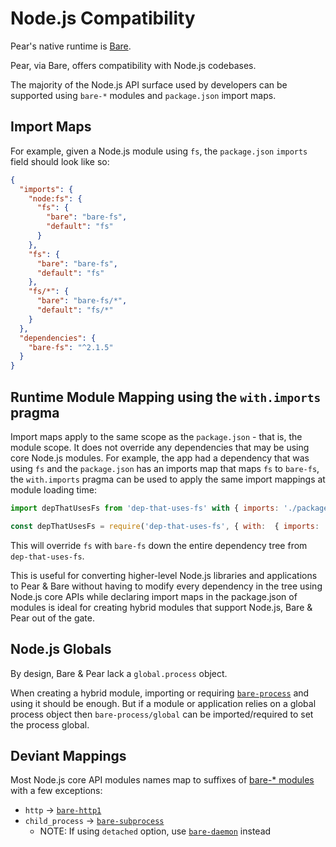 # Node.js Compatibility

Pear's native runtime is [Bare](https://github.com/holepunchto/bare).

Pear, via Bare, offers compatibility with Node.js codebases.

The majority of the Node.js API surface used by developers can be supported using `bare-*` modules and `package.json` import maps.

## Import Maps

For example, given a Node.js module using `fs`, the `package.json` `imports` field should look like so:

```json
{
  "imports": {
    "node:fs": {
      "fs": {
        "bare": "bare-fs",
        "default": "fs"
      }
    },
    "fs": {
      "bare": "bare-fs",
      "default": "fs"
    },
    "fs/*": {
      "bare": "bare-fs/*",
      "default": "fs/*"
    }
  },
  "dependencies": {
    "bare-fs": "^2.1.5"
  }
}
```

## Runtime Module Mapping using the `with.imports` pragma

Import maps apply to the same scope as the `package.json` - that is, the module scope. It does not override any dependencies that may be using core Node.js modules. For example, the app had a dependency that was using `fs` and the `package.json` has an imports map that maps `fs` to `bare-fs`, the `with.imports` pragma can be used to apply the same import mappings at module loading time:

```js
import depThatUsesFs from 'dep-that-uses-fs' with { imports: './package.json' }
```

```js
const depThatUsesFs = require('dep-that-uses-fs', { with:  { imports: './package.json' } })
```

This will override `fs` with `bare-fs` down the entire dependency tree from `dep-that-uses-fs`.

This is useful for converting higher-level Node.js libraries and applications to Pear & Bare without having to modify every dependency in the tree using Node.js core APIs while declaring import maps in the package.json of modules is ideal for creating hybrid modules that support Node.js, Bare & Pear out of the gate.

## Node.js Globals

By design, Bare & Pear lack a `global.process` object.

When creating a hybrid module, importing or requiring [`bare-process`](https://github.com/holepunchto/bare-process) and using it should be enough. But if a  module or application relies on a global process object then `bare-process/global` can be imported/required to set the process global.

## Deviant Mappings

Most Node.js core API modules names map to suffixes of [bare-* modules](../README.md#bare-modules) with a few exceptions:

* `http` -> [`bare-http1`](https://github.com/holepunchto/bare-http1)
* `child_process` -> [`bare-subprocess`](https://github.com/holepunchto/bare-subprocess)
  * NOTE: If using `detached` option, use [`bare-daemon`](https://github.com/holepunchto/bare-daemon) instead